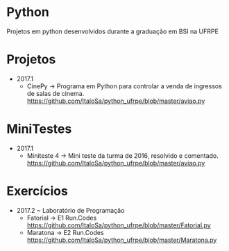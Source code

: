 # Python
Projetos em python desenvolvidos durante a graduação em BSI na UFRPE

# Projetos
- 2017.1
  - CinePy ->  Programa em Python para controlar a venda de ingressos de salas de cinema.
  https://github.com/ItaloSa/python_ufrpe/blob/master/aviao.py

# MiniTestes
- 2017.1
  - Miniteste 4 -> Mini teste da turma de 2016, resolvido e comentado.
   https://github.com/ItaloSa/python_ufrpe/blob/master/aviao.py

# Exercícios
  - 2017.2
    ~ Laboratório de Programação
    - Fatorial -> E1 Run.Codes 
    https://github.com/ItaloSa/python_ufrpe/blob/master/Fatorial.py
    - Maratona -> E2 Run.Codes
    https://github.com/ItaloSa/python_ufrpe/blob/master/Maratona.py
    
